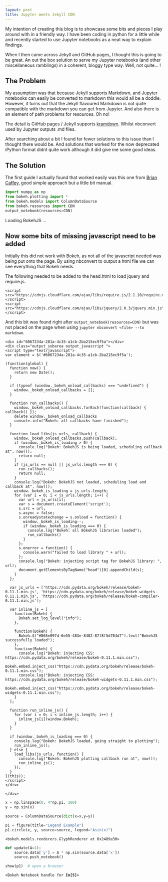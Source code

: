 ```yaml
---
layout: post
title: Jupyter meets Jekyll CDN
---
```

My intention of creating this blog is to showcase some bits and pieces I play around with in a friendly way. I have been coding in python for a little while and recently started to use Jupyter notebooks as a neat way to explain findings.

When I then came across Jekyll and GitHub pages, I thought this is going to be great. An out the box solution to serve my Jupyter notebooks (and other miscellaneous ramblings) in a coherent, bloggy type way. Well, not quite... !

## The Problem
My assumption was that because Jekyll supports Markdown, and Jupyter notebooks can easily be converted to markdown this would all be a doddle. However, it turns out that the Jekyll flavoured Markdown is not quite compatible with the markdown you can get from Jupyter. And also there is an element of path problems for resources. Oh no!

The detail is GitHub pages / Jekyll supports [kramdown](https://github.com/blog/2100-github-pages-now-faster-and-simpler-with-jekyll-3-0). Whilst nbconvert used by Jupyter outputs .md files.

After searching about a bit I found far fewer solutions to this issue than I thought there would be. And solutions that worked for the now deprecated iPython format didnt quite work although it did give me some good ideas.

## The Solution
The first guide I actually found that worked easily was this one from [Brian Caffey](http://briancaffey.github.io/2016/03/14/ipynb-with-jekyll.html), good simple approach but a little bit manual.



```python
import numpy as np
from bokeh.plotting import *
from bokeh.models import ColumnDataSource
from bokeh.resources import CDN
output_notebook(resources=CDN)
```


<div class="bk-banner">
    <a href="http://bokeh.pydata.org" target="blank" class="bk-logo bk-logo-small bk-logo-notebook"></a>
    <span id="e0db060d-12fa-4419-a197-fc05de19c976">Loading BokehJS ...</span>
</div>

## Now some bits of missing javascript need to be added
Initially this did not work with Bokeh, as not all of the javascript needed was being put onto the page.
By using nbconvert to output a html file we can see everything that Bokeh needs.

The following needed to be added to the head.html to load jquery and require.js.

```
<script src="https://cdnjs.cloudflare.com/ajax/libs/require.js/2.1.10/require.min.js"></script>
<script src="https://cdnjs.cloudflare.com/ajax/libs/jquery/2.0.3/jquery.min.js"></script>
```

And this bit was found right after `output_notebook(resources=CDN)` but was not placed on the page when using `jupyter nbconvert <file> --to markdown`.

```
<div id="6067234a-281a-4c35-a1cb-2ba215ec9f5a"></div>
<div class="output_subarea output_javascript ">
<script type="text/javascript">
var element = $('#6067234a-281a-4c35-a1cb-2ba215ec9f5a');

(function(global) {
  function now() {
    return new Date();
  }

  if (typeof (window._bokeh_onload_callbacks) === "undefined") {
    window._bokeh_onload_callbacks = [];
  }

  function run_callbacks() {
    window._bokeh_onload_callbacks.forEach(function(callback) { callback() });
    delete window._bokeh_onload_callbacks
    console.info("Bokeh: all callbacks have finished");
  }

  function load_libs(js_urls, callback) {
    window._bokeh_onload_callbacks.push(callback);
    if (window._bokeh_is_loading > 0) {
      console.log("Bokeh: BokehJS is being loaded, scheduling callback at", now());
      return null;
    }
    if (js_urls == null || js_urls.length === 0) {
      run_callbacks();
      return null;
    }
    console.log("Bokeh: BokehJS not loaded, scheduling load and callback at", now());
    window._bokeh_is_loading = js_urls.length;
    for (var i = 0; i < js_urls.length; i++) {
      var url = js_urls[i];
      var s = document.createElement('script');
      s.src = url;
      s.async = false;
      s.onreadystatechange = s.onload = function() {
        window._bokeh_is_loading--;
        if (window._bokeh_is_loading === 0) {
          console.log("Bokeh: all BokehJS libraries loaded");
          run_callbacks()
        }
      };
      s.onerror = function() {
        console.warn("failed to load library " + url);
      };
      console.log("Bokeh: injecting script tag for BokehJS library: ", url);
      document.getElementsByTagName("head")[0].appendChild(s);
    }
  };

  var js_urls = ['https://cdn.pydata.org/bokeh/release/bokeh-0.11.1.min.js', 'https://cdn.pydata.org/bokeh/release/bokeh-widgets-0.11.1.min.js', 'https://cdn.pydata.org/bokeh/release/bokeh-compiler-0.11.1.min.js'];

  var inline_js = [
    function(Bokeh) {
      Bokeh.set_log_level("info");
    },

    function(Bokeh) {
      Bokeh.$("#865e097d-6e55-483e-8482-87f8f5d704d7").text("BokehJS successfully loaded");
    },
    function(Bokeh) {
      console.log("Bokeh: injecting CSS: https://cdn.pydata.org/bokeh/release/bokeh-0.11.1.min.css");
      Bokeh.embed.inject_css("https://cdn.pydata.org/bokeh/release/bokeh-0.11.1.min.css");
      console.log("Bokeh: injecting CSS: https://cdn.pydata.org/bokeh/release/bokeh-widgets-0.11.1.min.css");
      Bokeh.embed.inject_css("https://cdn.pydata.org/bokeh/release/bokeh-widgets-0.11.1.min.css");
    }
  ];

  function run_inline_js() {
    for (var i = 0; i < inline_js.length; i++) {
      inline_js[i](window.Bokeh);
    }
  }

  if (window._bokeh_is_loading === 0) {
    console.log("Bokeh: BokehJS loaded, going straight to plotting");
    run_inline_js();
  } else {
    load_libs(js_urls, function() {
      console.log("Bokeh: BokehJS plotting callback run at", now());
      run_inline_js();
    });
  }
}(this));
</script>
</div>

</div>
```

<div id="6067234a-281a-4c35-a1cb-2ba215ec9f5a"></div>
<div class="output_subarea output_javascript ">
<script type="text/javascript">
var element = $('#6067234a-281a-4c35-a1cb-2ba215ec9f5a');

(function(global) {
  function now() {
    return new Date();
  }

  if (typeof (window._bokeh_onload_callbacks) === "undefined") {
    window._bokeh_onload_callbacks = [];
  }

  function run_callbacks() {
    window._bokeh_onload_callbacks.forEach(function(callback) { callback() });
    delete window._bokeh_onload_callbacks
    console.info("Bokeh: all callbacks have finished");
  }

  function load_libs(js_urls, callback) {
    window._bokeh_onload_callbacks.push(callback);
    if (window._bokeh_is_loading > 0) {
      console.log("Bokeh: BokehJS is being loaded, scheduling callback at", now());
      return null;
    }
    if (js_urls == null || js_urls.length === 0) {
      run_callbacks();
      return null;
    }
    console.log("Bokeh: BokehJS not loaded, scheduling load and callback at", now());
    window._bokeh_is_loading = js_urls.length;
    for (var i = 0; i < js_urls.length; i++) {
      var url = js_urls[i];
      var s = document.createElement('script');
      s.src = url;
      s.async = false;
      s.onreadystatechange = s.onload = function() {
        window._bokeh_is_loading--;
        if (window._bokeh_is_loading === 0) {
          console.log("Bokeh: all BokehJS libraries loaded");
          run_callbacks()
        }
      };
      s.onerror = function() {
        console.warn("failed to load library " + url);
      };
      console.log("Bokeh: injecting script tag for BokehJS library: ", url);
      document.getElementsByTagName("head")[0].appendChild(s);
    }
  };

  var js_urls = ['https://cdn.pydata.org/bokeh/release/bokeh-0.11.1.min.js', 'https://cdn.pydata.org/bokeh/release/bokeh-widgets-0.11.1.min.js', 'https://cdn.pydata.org/bokeh/release/bokeh-compiler-0.11.1.min.js'];

  var inline_js = [
    function(Bokeh) {
      Bokeh.set_log_level("info");
    },

    function(Bokeh) {
      Bokeh.$("#865e097d-6e55-483e-8482-87f8f5d704d7").text("BokehJS successfully loaded");
    },
    function(Bokeh) {
      console.log("Bokeh: injecting CSS: https://cdn.pydata.org/bokeh/release/bokeh-0.11.1.min.css");
      Bokeh.embed.inject_css("https://cdn.pydata.org/bokeh/release/bokeh-0.11.1.min.css");
      console.log("Bokeh: injecting CSS: https://cdn.pydata.org/bokeh/release/bokeh-widgets-0.11.1.min.css");
      Bokeh.embed.inject_css("https://cdn.pydata.org/bokeh/release/bokeh-widgets-0.11.1.min.css");
    }
  ];

  function run_inline_js() {
    for (var i = 0; i < inline_js.length; i++) {
      inline_js[i](window.Bokeh);
    }
  }

  if (window._bokeh_is_loading === 0) {
    console.log("Bokeh: BokehJS loaded, going straight to plotting");
    run_inline_js();
  } else {
    load_libs(js_urls, function() {
      console.log("Bokeh: BokehJS plotting callback run at", now());
      run_inline_js();
    });
  }
}(this));
</script>
</div>

</div>

```python
x = np.linspace(0, 4*np.pi, 100)
y = np.sin(x)

source = ColumnDataSource(dict(x=x,y=y))

p1 = figure(title="Legend Example")
p1.circle(x, y, source=source, legend="Asin(x)")
```




    <bokeh.models.renderers.GlyphRenderer at 0x2489a30>




```python
def update(A=1):
    source.data['y'] = A * np.sin(source.data['x'])
    source.push_notebook()
```


```python
show(p1)  # open a browser    
```




<div class="plotdiv" id="a67aafe6-91db-4e75-ba50-e21f1e511ae6"></div>
<script type="text/javascript">

  (function(global) {
    function now() {
      return new Date();
    }

    if (typeof (window._bokeh_onload_callbacks) === "undefined") {
      window._bokeh_onload_callbacks = [];
    }

    function run_callbacks() {
      window._bokeh_onload_callbacks.forEach(function(callback) { callback() });
      delete window._bokeh_onload_callbacks
      console.info("Bokeh: all callbacks have finished");
    }

    function load_libs(js_urls, callback) {
      window._bokeh_onload_callbacks.push(callback);
      if (window._bokeh_is_loading > 0) {
        console.log("Bokeh: BokehJS is being loaded, scheduling callback at", now());
        return null;
      }
      if (js_urls == null || js_urls.length === 0) {
        run_callbacks();
        return null;
      }
      console.log("Bokeh: BokehJS not loaded, scheduling load and callback at", now());
      window._bokeh_is_loading = js_urls.length;
      for (var i = 0; i < js_urls.length; i++) {
        var url = js_urls[i];
        var s = document.createElement('script');
        s.src = url;
        s.async = false;
        s.onreadystatechange = s.onload = function() {
          window._bokeh_is_loading--;
          if (window._bokeh_is_loading === 0) {
            console.log("Bokeh: all BokehJS libraries loaded");
            run_callbacks()
          }
        };
        s.onerror = function() {
          console.warn("failed to load library " + url);
        };
        console.log("Bokeh: injecting script tag for BokehJS library: ", url);
        document.getElementsByTagName("head")[0].appendChild(s);
      }
    };var element = document.getElementById("a67aafe6-91db-4e75-ba50-e21f1e511ae6");
    if (element == null) {
      console.log("Bokeh: ERROR: autoload.js configured with elementid 'a67aafe6-91db-4e75-ba50-e21f1e511ae6' but no matching script tag was found. ")
      return false;
    }

    var js_urls = [];

    var inline_js = [
      function(Bokeh) {
        Bokeh.$(function() {
            var docs_json = {"cc485ab5-281e-4ad4-a0a7-121e1c7f8d67":{"roots":{"references":[{"attributes":{"legends":[["Asin(x)",[{"id":"d6385619-da67-4a8f-a8d5-52d56cc7ead4","type":"GlyphRenderer"}]]],"plot":{"id":"71332212-4d80-44b9-9bef-2b33822cfe60","subtype":"Figure","type":"Plot"}},"id":"dd9fb2af-6df7-40c4-a902-78dec003220d","type":"Legend"},{"attributes":{"formatter":{"id":"88d8032c-00bf-44f6-92fe-0a32e0ae10f4","type":"BasicTickFormatter"},"plot":{"id":"71332212-4d80-44b9-9bef-2b33822cfe60","subtype":"Figure","type":"Plot"},"ticker":{"id":"d02dd2a6-1fc3-419e-86e2-8a297dd72147","type":"BasicTicker"}},"id":"77bf1f43-5ee8-4923-919d-c411eecf9a60","type":"LinearAxis"},{"attributes":{"plot":{"id":"71332212-4d80-44b9-9bef-2b33822cfe60","subtype":"Figure","type":"Plot"}},"id":"2be17e44-fbb8-47ab-9134-702a7e64fbbb","type":"WheelZoomTool"},{"attributes":{"fill_alpha":{"value":0.1},"fill_color":{"value":"#1f77b4"},"line_alpha":{"value":0.1},"line_color":{"value":"#1f77b4"},"x":{"field":"x"},"y":{"field":"y"}},"id":"7f087593-b1da-46e3-95dd-53c340a82f37","type":"Circle"},{"attributes":{"plot":{"id":"71332212-4d80-44b9-9bef-2b33822cfe60","subtype":"Figure","type":"Plot"}},"id":"5c3792d7-e84d-4c25-a199-15fa195d38ed","type":"HelpTool"},{"attributes":{},"id":"b19db507-9286-47ce-b06e-8b6077140390","type":"BasicTicker"},{"attributes":{"bottom_units":"screen","fill_alpha":{"value":0.5},"fill_color":{"value":"lightgrey"},"left_units":"screen","level":"overlay","line_alpha":{"value":1.0},"line_color":{"value":"black"},"line_dash":[4,4],"line_width":{"value":2},"plot":null,"render_mode":"css","right_units":"screen","top_units":"screen"},"id":"dff6d4af-b85f-45e4-8cec-6bed62ccb960","type":"BoxAnnotation"},{"attributes":{"plot":{"id":"71332212-4d80-44b9-9bef-2b33822cfe60","subtype":"Figure","type":"Plot"}},"id":"d8e5f135-0eb4-42c4-9d63-ce52b557cf15","type":"PanTool"},{"attributes":{"callback":null},"id":"bdae39c9-cd8d-4515-a3de-d8407810b17c","type":"DataRange1d"},{"attributes":{"plot":{"id":"71332212-4d80-44b9-9bef-2b33822cfe60","subtype":"Figure","type":"Plot"}},"id":"fe73d867-d938-4e2d-a99e-ead895d661d5","type":"PreviewSaveTool"},{"attributes":{"data_source":{"id":"cd4596fd-28a8-4378-88d7-903353e97482","type":"ColumnDataSource"},"glyph":{"id":"6e31122c-efb5-4b36-936f-63603698e905","type":"Circle"},"hover_glyph":null,"nonselection_glyph":{"id":"7f087593-b1da-46e3-95dd-53c340a82f37","type":"Circle"},"selection_glyph":null},"id":"d6385619-da67-4a8f-a8d5-52d56cc7ead4","type":"GlyphRenderer"},{"attributes":{},"id":"d02dd2a6-1fc3-419e-86e2-8a297dd72147","type":"BasicTicker"},{"attributes":{},"id":"88d8032c-00bf-44f6-92fe-0a32e0ae10f4","type":"BasicTickFormatter"},{"attributes":{},"id":"e1ca2216-6bc5-4172-b712-44bf5e4aa35b","type":"BasicTickFormatter"},{"attributes":{"formatter":{"id":"e1ca2216-6bc5-4172-b712-44bf5e4aa35b","type":"BasicTickFormatter"},"plot":{"id":"71332212-4d80-44b9-9bef-2b33822cfe60","subtype":"Figure","type":"Plot"},"ticker":{"id":"b19db507-9286-47ce-b06e-8b6077140390","type":"BasicTicker"}},"id":"72ea68d5-aff4-4ed9-a55b-b448693e1f40","type":"LinearAxis"},{"attributes":{"callback":null,"column_names":["y","x","y","x"],"data":{"x":[0.0,0.12693303650867852,0.25386607301735703,0.3807991095260356,0.5077321460347141,0.6346651825433925,0.7615982190520711,0.8885312555607496,1.0154642920694281,1.1423973285781066,1.269330365086785,1.3962634015954636,1.5231964381041423,1.6501294746128208,1.7770625111214993,1.9039955476301778,2.0309285841388562,2.1578616206475347,2.284794657156213,2.4117276936648917,2.53866073017357,2.6655937666822487,2.792526803190927,2.9194598396996057,3.0463928762082846,3.173325912716963,3.3002589492256416,3.42719198573432,3.5541250222429985,3.681058058751677,3.8079910952603555,3.934924131769034,4.0618571682777125,4.188790204786391,4.3157232412950695,4.442656277803748,4.569589314312426,4.696522350821105,4.823455387329783,4.950388423838462,5.07732146034714,5.204254496855819,5.331187533364497,5.458120569873176,5.585053606381854,5.711986642890533,5.838919679399211,5.96585271590789,6.092785752416569,6.219718788925247,6.346651825433926,6.473584861942604,6.600517898451283,6.727450934959961,6.85438397146864,6.981317007977318,7.108250044485997,7.235183080994675,7.362116117503354,7.489049154012032,7.615982190520711,7.742915227029389,7.869848263538068,7.996781300046746,8.123714336555425,8.250647373064103,8.377580409572783,8.50451344608146,8.631446482590139,8.758379519098817,8.885312555607497,9.012245592116175,9.139178628624853,9.266111665133531,9.39304470164221,9.519977738150889,9.646910774659567,9.773843811168245,9.900776847676925,10.027709884185603,10.15464292069428,10.28157595720296,10.408508993711639,10.535442030220317,10.662375066728995,10.789308103237675,10.916241139746353,11.04317417625503,11.170107212763709,11.297040249272388,11.423973285781067,11.550906322289745,11.677839358798423,11.804772395307102,11.93170543181578,12.058638468324459,12.185571504833138,12.312504541341816,12.439437577850494,12.566370614359172],"y":[0.0,0.12659245357374926,0.2511479871810792,0.3716624556603276,0.4861967361004687,0.5929079290546404,0.690079011482112,0.7761464642917568,0.8497254299495144,0.9096319953545183,0.9549022414440739,0.984807753012208,0.998867339183008,0.9968547759519424,0.9788024462147787,0.9450008187146685,0.8959937742913359,0.8325698546347714,0.7557495743542583,0.6667690005162917,0.5670598638627709,0.4582265217274105,0.3420201433256689,0.2203105327865408,0.09505604330418244,-0.03172793349806786,-0.15800139597335008,-0.28173255684142984,-0.4009305354066138,-0.5136773915734064,-0.6181589862206053,-0.7126941713788629,-0.7957618405308321,-0.8660254037844388,-0.9223542941045814,-0.9638421585599422,-0.9898214418809327,-0.9998741276738751,-0.9938384644612541,-0.9718115683235417,-0.9341478602651068,-0.881453363447582,-0.8145759520503358,-0.7345917086575332,-0.6427876096865396,-0.5406408174555974,-0.4297949120891719,-0.31203344569848707,-0.18925124436040974,-0.06342391965656452,0.06342391965656492,0.18925124436041013,0.31203344569848745,0.4297949120891715,0.5406408174555978,0.6427876096865391,0.7345917086575334,0.8145759520503356,0.8814533634475821,0.9341478602651067,0.9718115683235418,0.9938384644612541,0.9998741276738751,0.9898214418809328,0.963842158559942,0.9223542941045816,0.8660254037844383,0.7957618405308319,0.7126941713788629,0.6181589862206056,0.5136773915734058,0.40093053540661344,0.2817325568414299,0.15800139597335056,0.03172793349806701,-0.09505604330418282,-0.22031053278654034,-0.342020143325668,-0.45822652172741085,-0.5670598638627707,-0.6667690005162913,-0.7557495743542588,-0.8325698546347716,-0.8959937742913359,-0.9450008187146683,-0.9788024462147789,-0.9968547759519424,-0.998867339183008,-0.9848077530122081,-0.9549022414440737,-0.9096319953545183,-0.8497254299495145,-0.7761464642917573,-0.6900790114821116,-0.5929079290546404,-0.48619673610046904,-0.3716624556603267,-0.2511479871810788,-0.1265924535737493,-4.898587196589413e-16]}},"id":"cd4596fd-28a8-4378-88d7-903353e97482","type":"ColumnDataSource"},{"attributes":{"plot":{"id":"71332212-4d80-44b9-9bef-2b33822cfe60","subtype":"Figure","type":"Plot"}},"id":"f73fa045-5998-4b26-aaac-52f673a74ea2","type":"ResetTool"},{"attributes":{"dimension":1,"plot":{"id":"71332212-4d80-44b9-9bef-2b33822cfe60","subtype":"Figure","type":"Plot"},"ticker":{"id":"d02dd2a6-1fc3-419e-86e2-8a297dd72147","type":"BasicTicker"}},"id":"1696e80f-4c94-40b8-9515-c7076e914f0f","type":"Grid"},{"attributes":{"fill_color":{"value":"#1f77b4"},"line_color":{"value":"#1f77b4"},"x":{"field":"x"},"y":{"field":"y"}},"id":"6e31122c-efb5-4b36-936f-63603698e905","type":"Circle"},{"attributes":{"below":[{"id":"72ea68d5-aff4-4ed9-a55b-b448693e1f40","type":"LinearAxis"}],"left":[{"id":"77bf1f43-5ee8-4923-919d-c411eecf9a60","type":"LinearAxis"}],"renderers":[{"id":"72ea68d5-aff4-4ed9-a55b-b448693e1f40","type":"LinearAxis"},{"id":"016cc1ad-e8f5-440a-ba70-9db50817b262","type":"Grid"},{"id":"77bf1f43-5ee8-4923-919d-c411eecf9a60","type":"LinearAxis"},{"id":"1696e80f-4c94-40b8-9515-c7076e914f0f","type":"Grid"},{"id":"dff6d4af-b85f-45e4-8cec-6bed62ccb960","type":"BoxAnnotation"},{"id":"dd9fb2af-6df7-40c4-a902-78dec003220d","type":"Legend"},{"id":"d6385619-da67-4a8f-a8d5-52d56cc7ead4","type":"GlyphRenderer"}],"title":"Legend Example","tool_events":{"id":"ffe807f0-1b1e-41c7-8a23-937cc57c19bf","type":"ToolEvents"},"tools":[{"id":"d8e5f135-0eb4-42c4-9d63-ce52b557cf15","type":"PanTool"},{"id":"2be17e44-fbb8-47ab-9134-702a7e64fbbb","type":"WheelZoomTool"},{"id":"a395f42e-f334-4a1f-aed0-b5ba881d3f67","type":"BoxZoomTool"},{"id":"fe73d867-d938-4e2d-a99e-ead895d661d5","type":"PreviewSaveTool"},{"id":"632db3cb-9794-4541-8fc6-3247b6410a42","type":"ResizeTool"},{"id":"f73fa045-5998-4b26-aaac-52f673a74ea2","type":"ResetTool"},{"id":"5c3792d7-e84d-4c25-a199-15fa195d38ed","type":"HelpTool"}],"x_range":{"id":"bdae39c9-cd8d-4515-a3de-d8407810b17c","type":"DataRange1d"},"y_range":{"id":"e90c4fa5-d143-4426-b240-e708f42b5ce6","type":"DataRange1d"}},"id":"71332212-4d80-44b9-9bef-2b33822cfe60","subtype":"Figure","type":"Plot"},{"attributes":{},"id":"ffe807f0-1b1e-41c7-8a23-937cc57c19bf","type":"ToolEvents"},{"attributes":{"plot":{"id":"71332212-4d80-44b9-9bef-2b33822cfe60","subtype":"Figure","type":"Plot"},"ticker":{"id":"b19db507-9286-47ce-b06e-8b6077140390","type":"BasicTicker"}},"id":"016cc1ad-e8f5-440a-ba70-9db50817b262","type":"Grid"},{"attributes":{"plot":{"id":"71332212-4d80-44b9-9bef-2b33822cfe60","subtype":"Figure","type":"Plot"}},"id":"632db3cb-9794-4541-8fc6-3247b6410a42","type":"ResizeTool"},{"attributes":{"overlay":{"id":"dff6d4af-b85f-45e4-8cec-6bed62ccb960","type":"BoxAnnotation"},"plot":{"id":"71332212-4d80-44b9-9bef-2b33822cfe60","subtype":"Figure","type":"Plot"}},"id":"a395f42e-f334-4a1f-aed0-b5ba881d3f67","type":"BoxZoomTool"},{"attributes":{"callback":null},"id":"e90c4fa5-d143-4426-b240-e708f42b5ce6","type":"DataRange1d"}],"root_ids":["71332212-4d80-44b9-9bef-2b33822cfe60"]},"title":"Bokeh Application","version":"0.11.1"}};
            var render_items = [{"docid":"cc485ab5-281e-4ad4-a0a7-121e1c7f8d67","elementid":"a67aafe6-91db-4e75-ba50-e21f1e511ae6","modelid":"71332212-4d80-44b9-9bef-2b33822cfe60","notebook_comms_target":"38829ecf-7a8d-4bb9-9080-360a319dedf0"}];

            Bokeh.embed.embed_items(docs_json, render_items);
        });
      },
      function(Bokeh) {
      }
    ];

    function run_inline_js() {
      for (var i = 0; i < inline_js.length; i++) {
        inline_js[i](window.Bokeh);
      }
    }

    if (window._bokeh_is_loading === 0) {
      console.log("Bokeh: BokehJS loaded, going straight to plotting");
      run_inline_js();
    } else {
      load_libs(js_urls, function() {
        console.log("Bokeh: BokehJS plotting callback run at", now());
        run_inline_js();
      });
    }
  }(this));
</script>





<p><code>&lt;Bokeh Notebook handle for <strong>In[5]</strong>&gt;</code></p>

